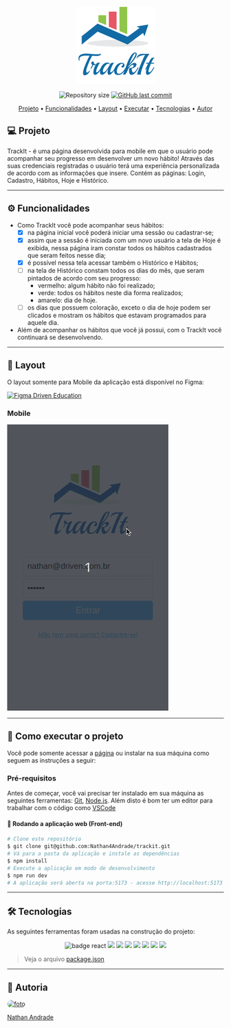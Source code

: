 <p align="center" width="300px">
<img src="./src/assets/logo2.png"/>
</p>
<p align="center">
  <img alt="Repository size" src="https://img.shields.io/github/repo-size/nathan4andrade/trackit">
  <a href="https://github.com/nathan4andrade/trackit/commits/main">
    <img alt="GitHub last commit" src="https://img.shields.io/github/last-commit/nathan4andrade/trackit">
  </a>
 </p>

<p align="center">
 <a href="#-sobre-o-projeto">Projeto</a> •
 <a href="#-funcionalidades">Funcionalidades</a> •
 <a href="#-layout">Layout</a> • 
  <a href="#-como-executar-o-projeto">Executar</a> • 
 <a href="#-tecnologias">Tecnologias</a> • <a href="#-autor">Autor</a> 
</p>

## 💻 Projeto

TrackIt - é uma página desenvolvida para mobile em que o usuário pode acompanhar seu progresso em desenvolver um novo hábito!
Através das suas credenciais registradas o usuário terá uma experiência personalizada de acordo com as informações que insere. Contém as páginas: Login, Cadastro, Hábitos, Hoje e Histórico.

---

## ⚙️ Funcionalidades

- Como TrackIt você pode acompanhar seus hábitos:
  - [x] na página inicial você poderá iniciar uma sessão ou cadastrar-se;
  - [x] assim que a sessão é iniciada com um novo usuário a tela de Hoje é exibida, nessa página iram constar todos os hábitos cadastrados que seram feitos nesse dia;
  - [x] é possível nessa tela acessar também o Histórico e Hábitos;
  - [ ] na tela de Histórico constam todos os dias do mês, que seram pintados de acordo com seu progresso:
    - vermelho: algum hábito não foi realizado;
    - verde: todos os hábitos neste dia forma realizados;
    - amarelo: dia de hoje.
  - [ ] os dias que possuem coloração, exceto o dia de hoje podem ser clicados e mostram os hábitos que estavam programados para aquele dia.
- Além de acompanhar os hábitos que você já possui, com o TrackIt você continuará se desenvolvendo.

---

## 🎨 Layout

O layout somente para Mobile da aplicação está disponível no Figma:

<a href="https://www.figma.com/file/CJ4YvqRP6L4LkjwSiYbYMj/TrackIt?type=design&node-id=0%3A1&mode=design&t=vzmbenfvLAoCUD3f-1">
<img alt="Figma Driven Education" src="https://img.shields.io/badge/Acessar%20Layout%20-Figma-%2304D361">
</a>

### Mobile

<p width="300px">
<img src="./src/assets/trackit-screen.gif"/>
</p>

---

## 🚀 Como executar o projeto

Você pode somente acessar a [página](https://trackit-nathan4andrade.vercel.app/) ou instalar na sua máquina como seguem as instruções a seguir:

### Pré-requisitos

Antes de começar, você vai precisar ter instalado em sua máquina as seguintes ferramentas:
[Git](https://git-scm.com), [Node.js](https://nodejs.org/en/).
Além disto é bom ter um editor para trabalhar com o código como [VSCode](https://code.visualstudio.com/)

#### 🧭 Rodando a aplicação web (Front-end)

```bash
# Clone este repositório
$ git clone git@github.com:Nathan4Andrade/trackit.git
# Vá para a pasta da aplicação e instale as dependências
$ npm install
# Execute a aplicação em modo de desenvolvimento
$ npm run dev
# A aplicação será aberta na porta:5173 - acesse http://localhost:5173
```

---

## 🛠 Tecnologias

As seguintes ferramentas foram usadas na construção do projeto:

<p align="center">
<a src="https://reactjs.org/">
<img src="https://img.shields.io/badge/React-20232A?style=for-the-badge&logo=react&logoColor=61DAFB" alt="badge react"/> </a> <a src="https://github.com/ReactTraining/react-router/tree/master/packages/react-router-dom"><img src="https://img.shields.io/badge/React_Router-CA4245?style=for-the-badge&logo=react-router&logoColor=white"/></a> <a src="https://styled-components.com/"><img src="https://img.shields.io/badge/styled--components-DB7093?style=for-the-badge&logo=styled-components&logoColor=white"/></a>
 <a src="https://axios-http.com/"><img src="https://img.shields.io/badge/Axios-6F63E7?style=for-the-badge"/></a>  <a src="https://https://day.js.org/"><img src="https://img.shields.io/badge/Day.js-F35C4B?style=for-the-badge"/></a>  <a src="https://github.com/wojtekmaj/react-calendar"><img src="https://img.shields.io/badge/React Calendar-B93218?style=for-the-badge"/></a>  <a src="https://mhnpd.github.io/react-loader-spinner/"><img src="https://img.shields.io/badge/React Loader Spinner-000000?style=for-the-badge"/></a>  <a src="https://github.com/kevinsqi/react-circular-progressbar"><img src="https://img.shields.io/badge/React Circular ProgressBar-3E98C7?style=for-the-badge"/></a>
</p>

> Veja o arquivo [package.json](./package.json)

---

## 🦊 Autoria

<a href="https://www.linkedin.com/in/nathanandradehenriques/" >
 <img style="border-radius: 100px" src="https://avatars.githubusercontent.com/u/12959199?v=4" width="80px;" alt="foto"/>
 <p>Nathan Andrade</p>
</a>
